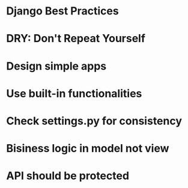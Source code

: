 Django Best Practices
===


# DRY: Don't Repeat Yourself


# Design simple apps


# Use built-in functionalities


# Check settings.py for consistency


# Bisiness logic in model not view


# API should be protected



